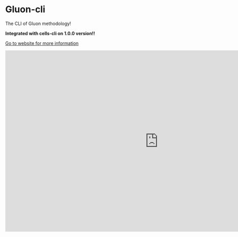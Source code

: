 # Gluon-cli

The CLI of Gluon methodology!

**Integrated with cells-cli on 1.0.0 version!!**

[Go to website for more information](https://cellsjs.github.io/gluon-cli/users/get_started.html)

<iframe src="https://docs.google.com/presentation/d/1KFIvjSqKuSgoYIAbgM6_jAI5YPSqvThVwpKTFfMU_CM/embed?start=false&loop=false&delayms=3000" frameborder="0" width="960" height="569" allowfullscreen="true" mozallowfullscreen="true" webkitallowfullscreen="true"></iframe>